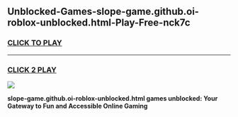 
## Unblocked-Games-slope-game.github.oi-roblox-unblocked.html-Play-Free-nck7c
<h3>
<a href="https://premium76.site?title=slope-game.github.oi-roblox-unblocked.html&ref=10A">CLICK TO PLAY</a></h3>
<hr>

<h3>
<a href="https://premium76.site?title=slope-game.github.oi-roblox-unblocked.html&ref=10A">CLICK 2 PLAY</a>
  
</h3>

<a href="https://premium76.site?title=slope-game.github.oi-roblox-unblocked.html&ref=10A"><img src="https://clearcache.store/games.png"></a>


**slope-game.github.oi-roblox-unblocked.html games unblocked: Your Gateway to Fun and Accessible Online Gaming**
